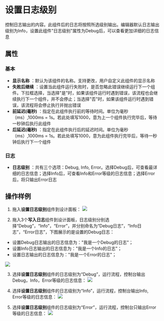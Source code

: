 # 设置日志级别

控制日志输出的内容。此组件后的日志将按照所选级别输出。编辑器默认日志输出级别为Info，设置此组件&quot;日志级别&quot;属性为Debug后，可以查看更加详细的日志信息

## 属性

### 基本

- **显示名称** ：默认为该组件的名称。支持更改，用户自定义此组件的显示名称
- **失败后继续** ：设置当此组件运行失败时，是否忽略此错误继续运行下一个组件。下拉框选择，当选择"是"时，如果该组件运行时遇到错误，该流程也会继续执行下一个组件，并不会停止；当选择"否"时，如果该组件运行时遇到错误，该流程将会停止执行并抛出错误
- **前延迟(毫秒)** ：指定在此组件执行前的等待时间。单位为毫秒（ms）,1000ms = 1s。若此处填写1000，意为上一个组件执行完毕后，等待一秒钟后执行此组件
- **后延迟(毫秒)** ：指定在此组件执行后的延迟时间。单位为毫秒（ms）,1000ms = 1s。若此处填写1000，意为此组件执行完毕后，等待一秒钟后执行下一个组件

### 日志

- **日志级别** ：共有三个选项：Debug,  Info, Error。选择Debug后，可查看最详细的日志信息；选择Info后，可查看Info和Error等级的日志信息；选择Error后，将只输出Error日志

## 操作样例

1. 拖入**设置日志级别**组件到设计面板：
![](https://docimages.blob.core.chinacloudapi.cn/images/Activities/setLoglevel-1.png)


2. 拖入3个**写入日志**组件到设计面板，日志级别分别选择“Debug”，“Info”，“Error”，并分别命名为“Debug日志”，“Info日志”，“Error日志”，下图展示的是设置的Debug日志：
- 设置Debug日志输出的日志信息为："我是一个Debug的日志"；
- 设置Info日志输出的日志信息为："我是一个Info的日志"；
- 设置日志输出的日志信息为："我是一个Error的日志"；

![](https://docimages.blob.core.chinacloudapi.cn/images/Activities/setLoglevel-2.png)


3. 选择**设置日志级别**组件的日志级别为“Debug”，运行流程，控制台输出Debug，Info，Error等级的日志信息：
![](https://docimages.blob.core.chinacloudapi.cn/images/Activities/setLoglevel-3.png)


4. 选择**设置日志级别**组件的日志级别为“Info”，运行流程，控制台输出Info, Error等级的日志信息：
![](https://docimages.blob.core.chinacloudapi.cn/images/Activities/setLoglevel-4.png)

5. 选择**设置日志级别**组件的日志级别为“Error”，运行流程，控制台只输出Error等级的日志信息：
![](https://docimages.blob.core.chinacloudapi.cn/images/Activities/setLoglevel-5.png)

